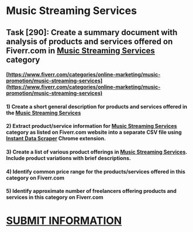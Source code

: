 # Music Streaming Services
## Task [290]: Create a summary document with analysis of products and services offered on Fiverr.com in [Music Streaming Services](https://www.fiverr.com/categories/online-marketing/music-promotion/music-streaming-services) category
#### [https://www.fiverr.com/categories/online-marketing/music-promotion/music-streaming-services](https://www.fiverr.com/categories/online-marketing/music-promotion/music-streaming-services)
#### 1) Create a short general description for products and services offered in the [Music Streaming Services](https://www.fiverr.com/categories/online-marketing/music-promotion/music-streaming-services)
#### 2) Extract product/service information for [Music Streaming Services](https://www.fiverr.com/categories/online-marketing/music-promotion/music-streaming-services) category as listed on Fiverr.com website into a separate CSV file using [Instant Data Scraper](https://chrome.google.com/webstore/detail/instant-data-scraper/ofaokhiedipichpaobibbnahnkdoiiah) Chrome extension.
#### 3) Create a list of various product offerings in [Music Streaming Services](https://www.fiverr.com/categories/online-marketing/music-promotion/music-streaming-services). Include product variations with brief descriptions.
#### 4) Identify common price range for the products/services offered in this category on Fiverr.com
#### 5) Identify approximate number of freelancers offering products and services in this category on Fiverr.com

# [SUBMIT INFORMATION](https://forms.office.com/r/8AEKjkLxKG)
